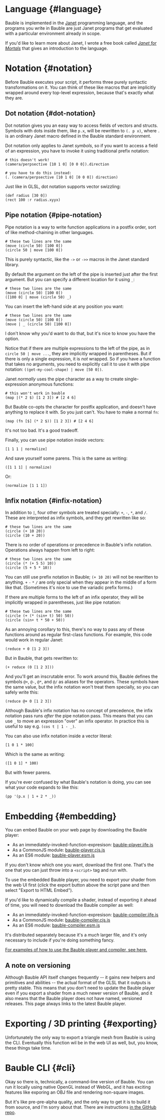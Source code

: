 # Language {#language}

Bauble is implemented in the [Janet](https://janet-lang.org/) programming language, and the programs you write in Bauble are just Janet programs that get evaluated with a particular environment already in scope.

If you'd like to learn more about Janet, I wrote a free book called [*Janet for Mortals*](https://janet.guide/) that gives an introduction to the language.

# Notation {#notation}

Before Bauble executes your script, it performs three purely syntactic transformations on it. You can think of these like macros that are implicitly wrapped around every top-level expression, because that's exactly what they are.

## Dot notation {#dot-notation}

Dot notation gives you an easy way to access fields of vectors and structs. Symbols with dots inside them, like `p.x`, will be rewritten to `(. p x)`, where `.` is an ordinary Janet macro defined in the Bauble standard environment.

Dot notation only applies to Janet *symbols*, so if you want to access a field of an expression, you have to invoke it using traditional prefix notation:

```
# this doesn't work!
(camera/perpsective [10 1 0] [0 0 0]).direction

# you have to do this instead:
(. (camera/perpsective [10 1 0] [0 0 0]) direction)
```

Just like in GLSL, dot notation supports vector swizzling:

```example
(def radius [30 0])
(rect 100 :r radius.xyyx)
```

## Pipe notation {#pipe-notation}

Pipe notation is a way to write function applications in a postfix order, sort of like method-chaining in other languages.

```example
# these two lines are the same
(move (circle 50) [100 0])
(circle 50 | move [100 0])
```

This is purely syntactic, like the `->` or `->>` macros in the Janet standard library.

By default the argument on the left of the pipe is inserted just after the first argument. But you can specify a different location for it using `_`:

```example
# these two lines are the same
(move (circle 50) [100 0])
([100 0] | move (circle 50) _)
```

You can insert the left-hand side at any position you want:

```example
# these two lines are the same
(move (circle 50) [100 0])
(move | _ (circle 50) [100 0])
```

I don't know why you'd want to do that, but it's nice to know you have the option.

Notice that if there are multiple expressions to the left of the pipe, as in `circle 50 | move ...`, they are implicitly wrapped in parentheses. But if there is only a single expression, it is *not* wrapped. So if you have a function that takes no arguments, you need to explicitly call it to use it with pipe notation: `((get-my-cool-shape) | move [50 0])`.

Janet *normally* uses the pipe character as a way to create single-expression anonymous functions:

```
# this won't work in bauble
(map |(* 2 $) [1 2 3]) # [2 4 6]
```

But Bauble co-opts the character for postfix application, and doesn't have anything to replace it with. So you just can't. You have to make a normal `fn`:

```
(map (fn [$] (* 2 $)) [1 2 3]) # [2 4 6]
```

It's not too bad. It's a good tradeoff.

Finally, you can use pipe notation inside vectors:

```
[1 1 1 | normalize]
```

And save yourself some parens. This is the same as writing:


```
([1 1 1] | normalize)
```

Or:

```
(normalize [1 1 1])
```

## Infix notation {#infix-notation}

In addition to `|`, four other symbols are treated specially: `+`, `-`, `*`, and `/`. These are interpreted as infix symbols, and they get rewritten like so:

```example
# these two lines are the same
(circle (+ 10 20))
(circle (10 + 20))
```

There is no order of operations or precedence in Bauble's infix notation. Operations always happen from left to right:

```example
# these two lines are the same
(circle (* (+ 5 5) 10))
(circle (5 + 5 * 10))
```

You can still use prefix notation in Bauble; `(+ 10 20)` will not be rewritten to anything. `+` `-` `*` `/` are only special when they appear in the middle of a form like that. (Sometimes it's nice to use the variadic prefix forms.)

If there are multiple forms to the left of an infix operator, they will be implicitly wrapped in parentheses, just like pipe notation:

```example
# these two lines are the same
(circle (+ (* (sin+ t) 50) 50))
(circle (sin+ t * 50 + 50))
```

As an annoying corollary to this, there's no way to pass any of these functions around as regular first-class functions. For example, this code would work in regular Janet:

```
(reduce + 0 [1 2 3])
```

But in Bauble, that gets rewritten to:

```
(+ reduce (0 [1 2 3]))
```

And you'll get an inscrutable error. To work around this, Bauble defines the symbols `@+`, `@-`, `@*`, and `@/` as aliases for the operators. These symbols have the same value, but the infix notation won't treat them specially, so you can safely write this:

```
(reduce @+ 0 [1 2 3])
```

Although Bauble's infix notation has no concept of precedence, the infix notation pass runs *after* the pipe notation pass. This means that you can use `_` to move an expression "over" an infix operator. In practice this is useful to say e.g. `(cos t | 1 - _)`.

You can also use infix notation inside a vector literal:

```
[1 0 1 * 100]
```

Which is the same as writing:

```
([1 0 1] * 100)
```

But with fewer parens.

If you're ever confused by what Bauble's notation is doing, you can see what your code expands to like this:

```example
(pp '(p.x | 1 + 2 * _))
```

# Embedding {#embedding}

You can embed Bauble on your web page by downloading the Bauble player:

- As an immediately-invoked-function-expresison: <a href="PLACEHOLDER_PLAYER_IIFE" download="bauble-player.iife.js">bauble-player.iife.js</a>
- As a CommonJS module: <a href="PLACEHOLDER_PLAYER_CJS" download="bauble-player.cjs.js">bauble-player.cjs.js</a>
- As an ES6 module: <a href="PLACEHOLDER_PLAYER_ESM" download="bauble-player.esm.js">bauble-player.esm.js</a>

If you don't know which one you want, download the first one. That's the one that you can just throw into a `<script>` tag and run with.

To use the embedded Bauble player, you need to export your shader from the web UI first (click the export button above the script pane and then select "Export to HTML Embed").

If you'd like to dynamically compile a shader, instead of exporting it ahead of time, you will need to download the Bauble compiler as well:

- As an immediately-invoked-function-expresison: <a href="PLACEHOLDER_COMPILER_IIFE" download="bauble-compiler.iife.js">bauble-compiler.iife.js</a>
- As a CommonJS module: <a href="PLACEHOLDER_COMPILER_CJS" download="bauble-compiler.cjs.js">bauble-compiler.cjs.js</a>
- As an ES6 module: <a href="PLACEHOLDER_COMPILER_ESM" download="bauble-compiler.esm.js">bauble-compiler.esm.js</a>

It's distributed separately because it's a *much* larger file, and it's only necessary to include if you're doing something fancy.

[For examples of how to use the Bauble player and compiler, see here.](/embed)

## A note on versioning

Although Bauble API itself changes frequently -- it gains new helpers and primitives and abilities -- the actual format of the GLSL that it outputs is pretty stable. This means that you don't need to update the Bauble player even if you export a shader from a much newer version of Bauble, and it also means that the Bauble player does not have named, versioned releases. This page always links to the latest Bauble player.

# Exporting / 3D printing {#exporting}

Unfortunately the only way to export a triangle mesh from Bauble is using the CLI. Eventually this function wil be in the web UI as well, but, you know, these things take time.

# Bauble CLI {#cli}

Okay so there is, technically, a command-line version of Bauble. You can run it locally using native OpenGL instead of WebGL, and it has exciting features like exporing an OBJ file and rendering non-square images.

But it's like pre-pre-alpha quality, and the only way to get it is to build it from source, and I'm sorry about that. There are instructions [in the GitHub repo](https://github.com/ianthehenry/bauble#cli).

